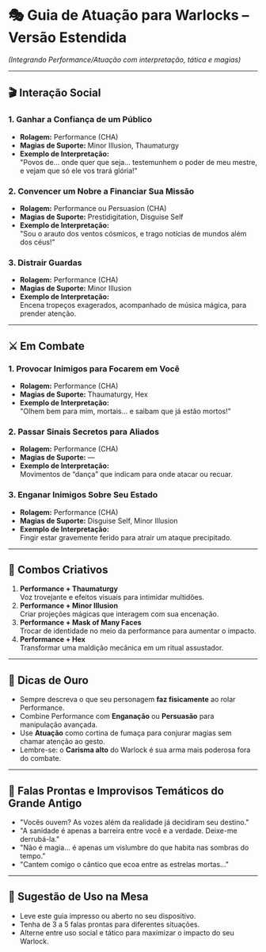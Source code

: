 
# 🎭 Guia de Atuação para Warlocks – Versão Estendida
*(Integrando Performance/Atuação com interpretação, tática e magias)*

---

## 🎬 Interação Social
### 1. Ganhar a Confiança de um Público
- **Rolagem:** Performance (CHA)
- **Magias de Suporte:** Minor Illusion, Thaumaturgy
- **Exemplo de Interpretação:**  
  "Povos de... onde quer que seja... testemunhem o poder de meu mestre, e vejam que só ele vos trará glória!"

### 2. Convencer um Nobre a Financiar Sua Missão
- **Rolagem:** Performance ou Persuasion (CHA)
- **Magias de Suporte:** Prestidigitation, Disguise Self
- **Exemplo de Interpretação:**  
  "Sou o arauto dos ventos cósmicos, e trago notícias de mundos além dos céus!"

### 3. Distrair Guardas
- **Rolagem:** Performance (CHA)
- **Magias de Suporte:** Minor Illusion
- **Exemplo de Interpretação:**  
  Encena tropeços exagerados, acompanhado de música mágica, para prender atenção.

---

## ⚔️ Em Combate
### 1. Provocar Inimigos para Focarem em Você
- **Rolagem:** Performance (CHA)
- **Magias de Suporte:** Thaumaturgy, Hex
- **Exemplo de Interpretação:**  
  "Olhem bem para mim, mortais... e saibam que já estão mortos!"

### 2. Passar Sinais Secretos para Aliados
- **Rolagem:** Performance (CHA)
- **Magias de Suporte:** —
- **Exemplo de Interpretação:**  
  Movimentos de “dança” que indicam para onde atacar ou recuar.

### 3. Enganar Inimigos Sobre Seu Estado
- **Rolagem:** Performance (CHA)
- **Magias de Suporte:** Disguise Self, Minor Illusion
- **Exemplo de Interpretação:**  
  Fingir estar gravemente ferido para atrair um ataque precipitado.

---

## 🎨 Combos Criativos
1. **Performance + Thaumaturgy**  
   Voz trovejante e efeitos visuais para intimidar multidões.
2. **Performance + Minor Illusion**  
   Criar projeções mágicas que interagem com sua encenação.
3. **Performance + Mask of Many Faces**  
   Trocar de identidade no meio da performance para aumentar o impacto.
4. **Performance + Hex**  
   Transformar uma maldição mecânica em um ritual assustador.

---

## 🎯 Dicas de Ouro
- Sempre descreva o que seu personagem **faz fisicamente** ao rolar Performance.
- Combine Performance com **Enganação** ou **Persuasão** para manipulação avançada.
- Use **Atuação** como cortina de fumaça para conjurar magias sem chamar atenção ao gesto.
- Lembre-se: o **Carisma alto** do Warlock é sua arma mais poderosa fora do combate.

---

## 🐙 Falas Prontas e Improvisos Temáticos do Grande Antigo
- "Vocês ouvem? As vozes além da realidade já decidiram seu destino."
- "A sanidade é apenas a barreira entre você e a verdade. Deixe-me derrubá-la."
- "Não é magia... é apenas um vislumbre do que habita nas sombras do tempo."
- "Cantem comigo o cântico que ecoa entre as estrelas mortas..."

---

## 📌 Sugestão de Uso na Mesa
- Leve este guia impresso ou aberto no seu dispositivo.
- Tenha de 3 a 5 falas prontas para diferentes situações.
- Alterne entre uso social e tático para maximizar o impacto do seu Warlock.
